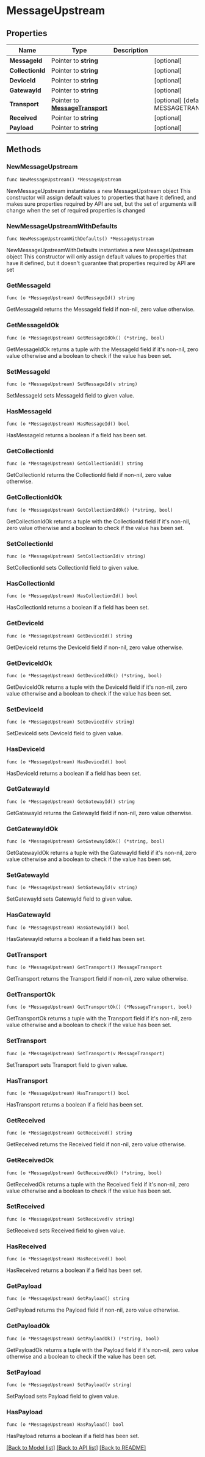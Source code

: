 # MessageUpstream

## Properties

Name | Type | Description | Notes
------------ | ------------- | ------------- | -------------
**MessageId** | Pointer to **string** |  | [optional] 
**CollectionId** | Pointer to **string** |  | [optional] 
**DeviceId** | Pointer to **string** |  | [optional] 
**GatewayId** | Pointer to **string** |  | [optional] 
**Transport** | Pointer to [**MessageTransport**](MessageTransport.md) |  | [optional] [default to MESSAGETRANSPORT_UNSPECIFIED]
**Received** | Pointer to **string** |  | [optional] 
**Payload** | Pointer to **string** |  | [optional] 

## Methods

### NewMessageUpstream

`func NewMessageUpstream() *MessageUpstream`

NewMessageUpstream instantiates a new MessageUpstream object
This constructor will assign default values to properties that have it defined,
and makes sure properties required by API are set, but the set of arguments
will change when the set of required properties is changed

### NewMessageUpstreamWithDefaults

`func NewMessageUpstreamWithDefaults() *MessageUpstream`

NewMessageUpstreamWithDefaults instantiates a new MessageUpstream object
This constructor will only assign default values to properties that have it defined,
but it doesn't guarantee that properties required by API are set

### GetMessageId

`func (o *MessageUpstream) GetMessageId() string`

GetMessageId returns the MessageId field if non-nil, zero value otherwise.

### GetMessageIdOk

`func (o *MessageUpstream) GetMessageIdOk() (*string, bool)`

GetMessageIdOk returns a tuple with the MessageId field if it's non-nil, zero value otherwise
and a boolean to check if the value has been set.

### SetMessageId

`func (o *MessageUpstream) SetMessageId(v string)`

SetMessageId sets MessageId field to given value.

### HasMessageId

`func (o *MessageUpstream) HasMessageId() bool`

HasMessageId returns a boolean if a field has been set.

### GetCollectionId

`func (o *MessageUpstream) GetCollectionId() string`

GetCollectionId returns the CollectionId field if non-nil, zero value otherwise.

### GetCollectionIdOk

`func (o *MessageUpstream) GetCollectionIdOk() (*string, bool)`

GetCollectionIdOk returns a tuple with the CollectionId field if it's non-nil, zero value otherwise
and a boolean to check if the value has been set.

### SetCollectionId

`func (o *MessageUpstream) SetCollectionId(v string)`

SetCollectionId sets CollectionId field to given value.

### HasCollectionId

`func (o *MessageUpstream) HasCollectionId() bool`

HasCollectionId returns a boolean if a field has been set.

### GetDeviceId

`func (o *MessageUpstream) GetDeviceId() string`

GetDeviceId returns the DeviceId field if non-nil, zero value otherwise.

### GetDeviceIdOk

`func (o *MessageUpstream) GetDeviceIdOk() (*string, bool)`

GetDeviceIdOk returns a tuple with the DeviceId field if it's non-nil, zero value otherwise
and a boolean to check if the value has been set.

### SetDeviceId

`func (o *MessageUpstream) SetDeviceId(v string)`

SetDeviceId sets DeviceId field to given value.

### HasDeviceId

`func (o *MessageUpstream) HasDeviceId() bool`

HasDeviceId returns a boolean if a field has been set.

### GetGatewayId

`func (o *MessageUpstream) GetGatewayId() string`

GetGatewayId returns the GatewayId field if non-nil, zero value otherwise.

### GetGatewayIdOk

`func (o *MessageUpstream) GetGatewayIdOk() (*string, bool)`

GetGatewayIdOk returns a tuple with the GatewayId field if it's non-nil, zero value otherwise
and a boolean to check if the value has been set.

### SetGatewayId

`func (o *MessageUpstream) SetGatewayId(v string)`

SetGatewayId sets GatewayId field to given value.

### HasGatewayId

`func (o *MessageUpstream) HasGatewayId() bool`

HasGatewayId returns a boolean if a field has been set.

### GetTransport

`func (o *MessageUpstream) GetTransport() MessageTransport`

GetTransport returns the Transport field if non-nil, zero value otherwise.

### GetTransportOk

`func (o *MessageUpstream) GetTransportOk() (*MessageTransport, bool)`

GetTransportOk returns a tuple with the Transport field if it's non-nil, zero value otherwise
and a boolean to check if the value has been set.

### SetTransport

`func (o *MessageUpstream) SetTransport(v MessageTransport)`

SetTransport sets Transport field to given value.

### HasTransport

`func (o *MessageUpstream) HasTransport() bool`

HasTransport returns a boolean if a field has been set.

### GetReceived

`func (o *MessageUpstream) GetReceived() string`

GetReceived returns the Received field if non-nil, zero value otherwise.

### GetReceivedOk

`func (o *MessageUpstream) GetReceivedOk() (*string, bool)`

GetReceivedOk returns a tuple with the Received field if it's non-nil, zero value otherwise
and a boolean to check if the value has been set.

### SetReceived

`func (o *MessageUpstream) SetReceived(v string)`

SetReceived sets Received field to given value.

### HasReceived

`func (o *MessageUpstream) HasReceived() bool`

HasReceived returns a boolean if a field has been set.

### GetPayload

`func (o *MessageUpstream) GetPayload() string`

GetPayload returns the Payload field if non-nil, zero value otherwise.

### GetPayloadOk

`func (o *MessageUpstream) GetPayloadOk() (*string, bool)`

GetPayloadOk returns a tuple with the Payload field if it's non-nil, zero value otherwise
and a boolean to check if the value has been set.

### SetPayload

`func (o *MessageUpstream) SetPayload(v string)`

SetPayload sets Payload field to given value.

### HasPayload

`func (o *MessageUpstream) HasPayload() bool`

HasPayload returns a boolean if a field has been set.


[[Back to Model list]](../README.md#documentation-for-models) [[Back to API list]](../README.md#documentation-for-api-endpoints) [[Back to README]](../README.md)


